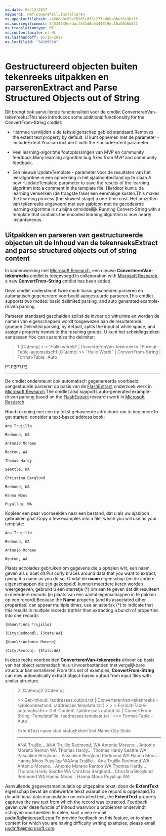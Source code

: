 ```yaml
---
ms.date: 06/12/2017
keywords: wmf,powershell,installeren
ms.openlocfilehash: e4588e8c69efb965cd33c273ad09a8bef8e9bf16
ms.sourcegitcommit: 54534635eedacf531d8d6344019dc16a50b8b441
ms.translationtype: MT
ms.contentlocale: nl-NL
ms.lasthandoff: 05/16/2018
ms.locfileid: "34189564"
---
```

# <a name="extract-and-parse-structured-objects-out-of-string"></a><span data-ttu-id="fa16f-102">Gestructureerd objecten buiten tekenreeks uitpakken en parseren</span><span class="sxs-lookup"><span data-stu-id="fa16f-102">Extract and Parse Structured Objects out of String</span></span>
<span data-ttu-id="fa16f-103">Dit brengt ook aanvullende functionaliteit voor de cmdlet ConverterenVan-tekenreeks:</span><span class="sxs-lookup"><span data-stu-id="fa16f-103">This also introduces some additional functionality for the ConvertFrom-String cmdlet:</span></span>

-   <span data-ttu-id="fa16f-104">Hiermee verwijdert u de teksteigenschap gebied standaard.</span><span class="sxs-lookup"><span data-stu-id="fa16f-104">Removes the extent text property by default.</span></span> <span data-ttu-id="fa16f-105">U kunt opnemen met de parameter - IncludeExtent.</span><span class="sxs-lookup"><span data-stu-id="fa16f-105">You can include it with the -IncludeExtent parameter.</span></span>

-   <span data-ttu-id="fa16f-106">Veel learning-algoritme foutoplossingen van MVP en community feedback.</span><span class="sxs-lookup"><span data-stu-id="fa16f-106">Many learning algorithm bug fixes from MVP and community feedback.</span></span>

-   <span data-ttu-id="fa16f-107">Een nieuwe UpdateTemplate - parameter voor de resultaten van het leeralgoritme in een opmerking in het sjabloonbestand op te slaan.</span><span class="sxs-lookup"><span data-stu-id="fa16f-107">A new -UpdateTemplate parameter to save the results of the learning algorithm into a comment in the template file.</span></span> <span data-ttu-id="fa16f-108">Hierdoor kunt u de learning verwerken (de traagste fase) een eenmalige kosten.</span><span class="sxs-lookup"><span data-stu-id="fa16f-108">This makes the learning process (the slowest stage) a one-time cost.</span></span> <span data-ttu-id="fa16f-109">Het omzetten van tekenreeks uitgevoerd met een sjabloon met de gecodeerde learning-algoritme is nu bijna onmiddellijk.</span><span class="sxs-lookup"><span data-stu-id="fa16f-109">Running Convert-String with a template that contains the encoded learning algorithm is now nearly instantaneous.</span></span>


<a name="extract-and-parse-structured-objects-out-of-string-content"></a><span data-ttu-id="fa16f-110">Uitpakken en parseren van gestructureerde objecten uit de inhoud van de tekenreeks</span><span class="sxs-lookup"><span data-stu-id="fa16f-110">Extract and parse structured objects out of string content</span></span>
----------------------------------------------------------

<span data-ttu-id="fa16f-111">In samenwerking met [Microsoft Research](http://research.microsoft.com/), een nieuwe **ConverterenVan-tekenreeks** cmdlet is toegevoegd.</span><span class="sxs-lookup"><span data-stu-id="fa16f-111">In collaboration with [Microsoft Research](http://research.microsoft.com/), a new **ConvertFrom-String** cmdlet has been added.</span></span>

<span data-ttu-id="fa16f-112">Deze cmdlet ondersteunt twee modi: basic gescheiden parseren en automatisch gegenereerd voorbeeld aangestuurde parseren.</span><span class="sxs-lookup"><span data-stu-id="fa16f-112">This cmdlet supports two modes: basic delimited parsing, and auto generated example-driven parsing.</span></span>

<span data-ttu-id="fa16f-113">Parseren standaard gescheiden splitst de invoer op witruimte en worden de namen van eigenschappen wordt toegewezen aan de resulterende groepen.</span><span class="sxs-lookup"><span data-stu-id="fa16f-113">Delimited parsing, by default, splits the input at white space, and assigns property names to the resulting groups.</span></span> <span data-ttu-id="fa16f-114">U kunt het scheidingsteken aanpassen:</span><span class="sxs-lookup"><span data-stu-id="fa16f-114">You can customize the delimiter:</span></span>

> <span data-ttu-id="fa16f-115">1 \[C:\\temp\] &gt; &gt; 'Hallo wereld' | ConverterenVan-tekenreeks | Format-Table-automatisch</span><span class="sxs-lookup"><span data-stu-id="fa16f-115">1 \[C:\\temp\] &gt;&gt; "Hello World" | ConvertFrom-String | Format-Table -Auto</span></span>

<span data-ttu-id="fa16f-116">P1    P2</span><span class="sxs-lookup"><span data-stu-id="fa16f-116">P1    P2</span></span>
--    --

<span data-ttu-id="fa16f-117">De cmdlet ondersteunt ook automatisch gegenereerde voorbeeld aangestuurde parseren op basis van de [FlashExtract](http://research.microsoft.com/en-us/um/people/sumitg/flashextract.html) onderzoek werk in [Microsoft Research](http://research.microsoft.com).</span><span class="sxs-lookup"><span data-stu-id="fa16f-117">The cmdlet also supports auto-generated example-driven parsing based on the [FlashExtract](http://research.microsoft.com/en-us/um/people/sumitg/flashextract.html) research work in [Microsoft Research](http://research.microsoft.com).</span></span>

<span data-ttu-id="fa16f-118">Houd rekening met een op tekst gebaseerde adresboek om te beginnen:</span><span class="sxs-lookup"><span data-stu-id="fa16f-118">To get started, consider a text-based address book:</span></span>

    Ana Trujillo

    Redmond, WA

    Antonio Moreno

    Renton, WA

    Thomas Hardy

    Seattle, WA

    Christina Berglund

    Redmond, WA

    Hanna Moos

    Puyallup, WA

<span data-ttu-id="fa16f-119">Kopieer een paar voorbeelden naar een bestand, dat u als uw sjabloon gebruiken gaat:</span><span class="sxs-lookup"><span data-stu-id="fa16f-119">Copy a few examples into a file, which you will use as your template:</span></span>

    Ana Trujillo

    Redmond, WA

    Antonio Moreno

    Renton, WA



<span data-ttu-id="fa16f-120">Plaats accolades gebruiken om gegevens die u ophalen wilt, een naam geven als u doet dit.</span><span class="sxs-lookup"><span data-stu-id="fa16f-120">Put curly braces around data that you want to extract, giving it a name as you do so.</span></span> <span data-ttu-id="fa16f-121">Omdat de **naam** eigenschap (en de andere eigenschappen die zijn gekoppeld) kunnen meerdere keren worden weergegeven, gebruikt u een sterretje (\*) om aan te geven dat dit resulteert in meerdere records (in plaats van een aantal eigenschappen in te pakken op een record):</span><span class="sxs-lookup"><span data-stu-id="fa16f-121">Because the **Name** property (and its associated other properties) can appear multiple times, use an asterisk (\*) to indicate that this results in multiple records (rather than extracting a bunch of properties into one record):</span></span>

    {Name\*:Ana Trujillo}

    {City:Redmond}, {State:WA}

    {Name\*:Antonio Moreno}

    {City:Renton}, {State:WA}

<span data-ttu-id="fa16f-122">In deze reeks voorbeelden **ConverterenVan-tekenreeks** uitvoer op basis van het object automatisch nu uit invoerbestanden met vergelijkbare structuur kan extraheren.</span><span class="sxs-lookup"><span data-stu-id="fa16f-122">From this set of examples, **ConvertFrom-String** can now automatically extract object-based output from input files with similar structure.</span></span>

> <span data-ttu-id="fa16f-123">2 \[C:\\temp\]</span><span class="sxs-lookup"><span data-stu-id="fa16f-123">2 \[C:\\temp\]</span></span>
>
> <span data-ttu-id="fa16f-124">&gt;&gt; Get-inhoud. \\addresses.output.txt | ConverterenVan-tekenreeks - sjabloonbestand. \\addresses.template.txt | &gt; &gt; &gt; Format-Table-automatisch</span><span class="sxs-lookup"><span data-stu-id="fa16f-124">&gt;&gt; Get-Content .\\addresses.output.txt | ConvertFrom-String -TemplateFile .\\addresses.template.txt | &gt;&gt;&gt; Format-Table -Auto</span></span>
>
> <span data-ttu-id="fa16f-125">ExtentText naam stad status</span><span class="sxs-lookup"><span data-stu-id="fa16f-125">ExtentText                     Name               City     State</span></span>
> ----------                     ----               ----     -----
> <span data-ttu-id="fa16f-126">ANA Trujillo...                ANA Trujillo Redmond, WA Antonio Moreno...              Antonio Moreno Renton WA Thomas Hardy...                Thomas Hardy Seattle WA Pascaline Berglund...          Pascaline Berglund Redmond WA Hanna Moos...                  Hanna Moos Puyallup WA</span><span class="sxs-lookup"><span data-stu-id="fa16f-126">Ana Trujillo...                Ana Trujillo       Redmond  WA Antonio Moreno...              Antonio Moreno     Renton   WA Thomas Hardy...                Thomas Hardy       Seattle  WA Christina Berglund...          Christina Berglund Redmond  WA Hanna Moos...                  Hanna Moos         Puyallup WA</span></span>

<span data-ttu-id="fa16f-127">Aanvullende gegevensmanipulatie op uitgepakte tekst, doen de **ExtentText** eigenschap bevat de onbewerkte tekst waaruit de record is opgehaald.</span><span class="sxs-lookup"><span data-stu-id="fa16f-127">To do additional data manipulation on extracted text, the **ExtentText** property captures the raw text from which the record was extracted.</span></span> <span data-ttu-id="fa16f-128">Feedback geven over deze functie of inhoud waarvoor u problemen ondervindt schrijven voorbeelden te delen, kunt u een e-mail <psdmfb@microsoft.com>.</span><span class="sxs-lookup"><span data-stu-id="fa16f-128">To provide feedback on this feature, or to share content for which you are having difficulty writing examples, please email <psdmfb@microsoft.com>.</span></span>
